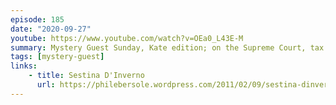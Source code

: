 ```yaml
---
episode: 185
date: "2020-09-27"
youtube: https://www.youtube.com/watch?v=OEa0_L43E-M
summary: Mystery Guest Sunday, Kate edition; on the Supreme Court, tax returns, and sestinas
tags: [mystery-guest]
links:
    - title: Sestina D'Inverno
      url: https://philebersole.wordpress.com/2011/02/09/sestina-dinverno-by-anthony-hecht-2/
---
```

